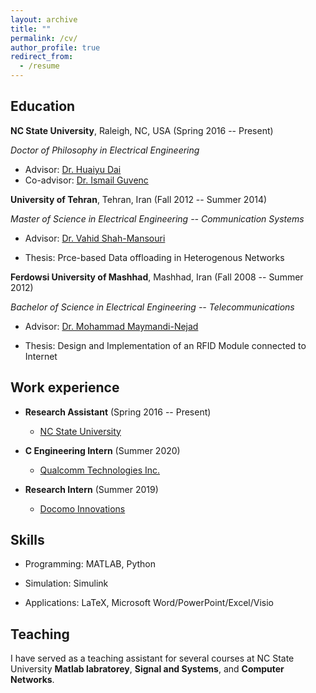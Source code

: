 ```yaml
---
layout: archive
title: ""
permalink: /cv/
author_profile: true
redirect_from:
  - /resume
---
```




Education
-----------
**NC State University**, Raleigh, NC, USA (Spring 2016 -- Present)

*Doctor of Philosophy in Electrical Engineering*

* Advisor: [Dr. Huaiyu Dai](https://people.engr.ncsu.edu/hdai/)
* Co-advisor: [Dr. Ismail Guvenc](https://sites.google.com/site/iguvenc/)

**University of Tehran**, Tehran, Iran (Fall 2012 -- Summer 2014)

*Master of Science in Electrical Engineering -- Communication Systems*

* Advisor: [Dr. Vahid Shah-Mansouri](https://scholar.google.ca/citations?user=EbkCWiEAAAAJ&hl=en)

* Thesis: Prce-based Data offloading in Heterogenous Networks

**Ferdowsi University of Mashhad**, Mashhad, Iran (Fall 2008 -- Summer 2012)

*Bachelor of Science in Electrical Engineering -- Telecommunications*

* Advisor: [Dr. Mohammad Maymandi-Nejad](https://scholar.google.com/citations?user=8Jn21fsAAAAJ&hl=en)

* Thesis: Design and Implementation of an RFID Module connected to Internet


Work experience
-----------
* **Research Assistant** (Spring 2016 -- Present)
  * [NC State University](https://www.ncsu.edu/)

* **C Engineering Intern** (Summer 2020)
  * [Qualcomm Technologies Inc.](https://www.qualcomm.com)
  
* **Research Intern** (Summer 2019)
  * [Docomo Innovations](https://www.docomoinnovations.com/)
  
Skills
-----------
* Programming: MATLAB, Python

* Simulation: Simulink

* Applications: LaTeX, Microsoft Word/PowerPoint/Excel/Visio  
  
Teaching
-----------
I have served as a teaching assistant for several courses at NC State University   **Matlab labratorey**, **Signal and Systems**, and **Computer Networks**.
